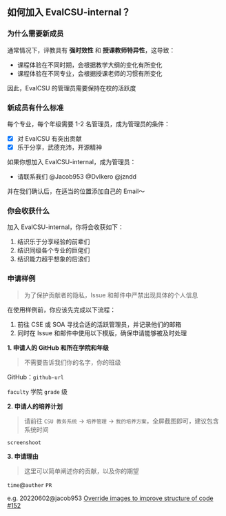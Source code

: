 ## 如何加入 EvalCSU-internal？

### 为什么需要新成员

通常情况下，评教具有 **强时效性** 和 **授课教师特异性**，这导致：

- 课程体验在不同时期，会根据教学大纲的变化有所变化
- 课程体验在不同专业，会根据授课老师的习惯有所变化

因此，EvalCSU 的管理员需要保持在校的活跃度

### 新成员有什么标准

每个专业，每个年级需要 1-2 名管理员，成为管理员的条件：

- [x] 对 EvalCSU 有突出贡献
- [x] 乐于分享，武德充沛，开源精神

如果你想加入 EvalCSU-internal，成为管理员：

- 请联系我们 @Jacob953 @DvIkero @jzndd 

并在我们确认后，在适当的位置添加自己的 Email～

### 你会收获什么

加入 EvalCSU-internal，你将会收获如下：

1. 结识乐于分享经验的前辈们
2. 结识同级各个专业的巨佬们
3. 结识能力超乎想象的后浪们

### 申请样例

> 为了保护贡献者的隐私，Issue 和邮件中严禁出现具体的个人信息

在使用样例前，你应该先完成以下流程：

1. 前往 CSE 或 SOA 寻找合适的活跃管理员，并记录他们的邮箱
2. 同时在 Issue 和邮件中使用以下模版，确保申请能够被及时处理

**1. 申请人的 GitHub 和所在学院和年级**

> 不需要告诉我们你的名字，你的班级

GitHub：`github-url`

`faculty` 学院 `grade` 级

**2. 申请人的培养计划**

> 请前往 `CSU 教务系统` -> `培养管理` -> `我的培养方案`，全屏截图即可，建议包含系统时间

`screenshoot`

**3. 申请理由**

> 这里可以简单阐述你的贡献，以及你的期望

`time`@`auther` `PR`

e.g. 20220602@jacob953 [Override images to improve structure of code #152](https://github.com/Jacob953/evalcsu/pull/152)
